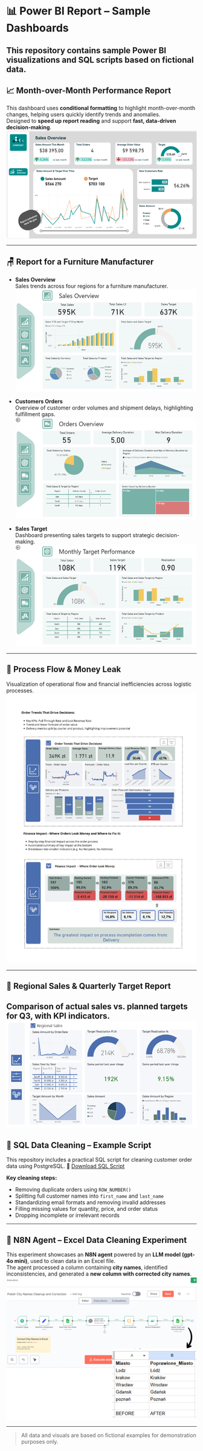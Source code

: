 # 📊 Power BI Report – Sample Dashboards
This repository contains sample Power BI visualizations and SQL scripts based on fictional data.
---

## 📈 Month-over-Month Performance Report

This dashboard uses **conditional formatting** to highlight month-over-month changes, helping users quickly identify trends and anomalies.  
Designed to **speed up report reading** and support **fast, data-driven decision-making**.  
![Month-over-Month Performance](Power_BI_Month-over-Month_Performance_format.png)

---
## 🪑 Report for a Furniture Manufacturer
- **Sales Overview**  
  Sales trends across four regions for a furniture manufacturer.  
  ![Sales Overview](Sales%20Overview.png)

- **Customers Orders**  
  Overview of customer order volumes and shipment delays, highlighting fulfillment gaps.  
  ![Customers Orders](Customers%20Orders.png)

- **Sales Target**  
  Dashboard presenting sales targets to support strategic decision-making.  
  ![Sales Target](Sales%20Target.png)
---

## 💸 Process Flow & Money Leak

Visualization of operational flow and financial inefficiencies across logistic processes.  
![Process Flow & Money Leak](Process_Flow_and_Money_Leak.png)

---

## 📍 Regional Sales & Quarterly Target Report
Comparison of actual sales vs. planned targets for Q3, with KPI indicators.
![Regional Sales](RegionalSales.png)
---

## 🧹 SQL Data Cleaning – Example Script
This repository includes a practical SQL script for cleaning customer order data using PostgreSQL.
📄 [Download SQL Script](Data_Cleaning_Script.sql)

**Key cleaning steps:**
- Removing duplicate orders using `ROW_NUMBER()`
- Splitting full customer names into `first_name` and `last_name`
- Standardizing email formats and removing invalid addresses
- Filling missing values for quantity, price, and order status
- Dropping incomplete or irrelevant records
---

## 🤖 N8N Agent – Excel Data Cleaning Experiment

This experiment showcases an **N8N agent** powered by an **LLM model (gpt-4o mini)**, used to clean data in an Excel file.  
The agent processed a column containing **city names**, identified inconsistencies, and generated a **new column with corrected city names**.  
![N8N Agent Excel Cleaning](N8N_Agent_cleaning_excel_experiment.png)

---

> All data and visuals are based on fictional examples for demonstration purposes only.
